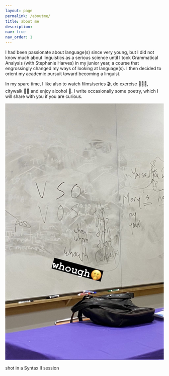 ```yaml
---
layout: page
permalink: /aboutme/
title: about me
description:
nav: true
nav_order: 1
---
```


I had been passionate about language(s) since very young, but I did not know much about linguistics as a serious science until I took Grammatical Analysis (with Stephanie Harves) in my junior year, a course that engrossingly changed my ways of looking at language(s). I then decided to orient my academic pursuit toward becoming a linguist.

In my spare time, I like also to watch films/series 🎬, do exercise 🏋🏻‍♂️, citywalk 🚶🏻 and enjoy alcohol 🍺. I write occasionally some poetry, which I will share with you if you are curious.

<img src="../assets/img/syntax_pic.jpg" alt="Image description">

shot in a Syntax II session
